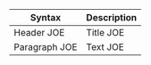 | Syntax | Description |
| ----------- | ----------- |
| Header JOE | Title JOE |
| Paragraph JOE | Text JOE |
